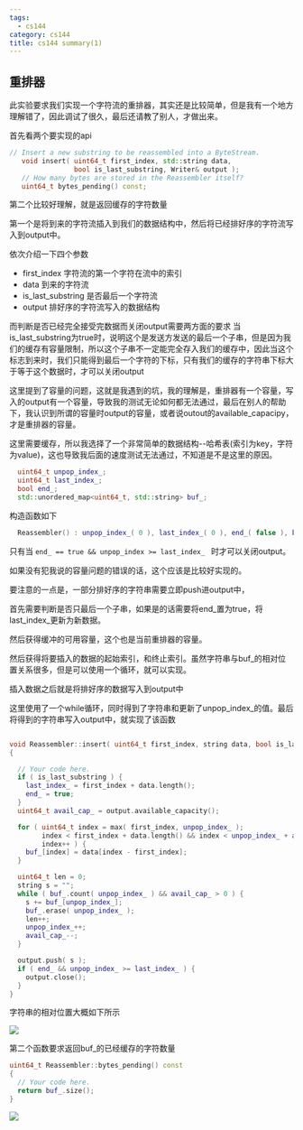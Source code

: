 ```yaml
---
tags:
  - cs144
category: cs144
title: cs144 summary(1)
---
```

## 重排器

此实验要求我们实现一个字符流的重排器，其实还是比较简单，但是我有一个地方理解错了，因此调试了很久，最后还请教了别人，才做出来。

首先看两个要实现的api

```cpp
// Insert a new substring to be reassembled into a ByteStream.
   void insert( uint64_t first_index, std::string data,
                bool is_last_substring, Writer& output );
   // How many bytes are stored in the Reassembler itself?
   uint64_t bytes_pending() const;
```

第二个比较好理解，就是返回缓存的字符数量

第一个是将到来的字符流插入到我们的数据结构中，然后将已经排好序的字符流写入到output中。

依次介绍一下四个参数
* first_index 字符流的第一个字符在流中的索引
* data 到来的字符流
* is_last_substring 是否最后一个字符流
* output 排好序的字符流写入的数据结构


而判断是否已经完全接受完数据而关闭output需要两方面的要求
当is_last_substring为true时，说明这个是发送方发送的最后一个子串，但是因为我们的缓存有容量限制，所以这个子串不一定能完全存入我们的缓存中，因此当这个标志到来时，我们只能得到最后一个字符的下标，只有我们的缓存的字符串下标大于等于这个数据时，才可以关闭output

这里提到了容量的问题，这就是我遇到的坑，我的理解是，重排器有一个容量，写入的output有一个容量，导致我的测试无论如何都无法通过，最后在别人的帮助下，我认识到所谓的容量时output的容量，或者说outout的available_capacipy，才是重排器的容量。

这里需要缓存，所以我选择了一个非常简单的数据结构--哈希表(索引为key，字符为value)，这也导致我后面的速度测试无法通过，不知道是不是这里的原因。

```cpp
  uint64_t unpop_index_;
  uint64_t last_index_;
  bool end_;
  std::unordered_map<uint64_t, std::string> buf_;
```
构造函数如下
```cpp
  Reassembler() : unpop_index_( 0 ), last_index_( 0 ), end_( false ), buf_() {}
```

只有当 `end_ == true && unpop_index >= last_index_ ` 时才可以关闭output。

如果没有犯我说的容量问题的错误的话，这个应该是比较好实现的。

要注意的一点是，一部分排好序的字符串需要立即push进output中，

首先需要判断是否只最后一个子串，如果是的话需要将end_置为true，将last_index_更新为新数据。

然后获得缓冲的可用容量，这个也是当前重排器的容量。

然后获得将要插入的数据的起始索引，和终止索引。虽然字符串与buf_的相对位置关系很多，但是可以使用一个循环，就可以实现。

插入数据之后就是将排好序的数据写入到output中

这里使用了一个while循环，同时得到了字符串和更新了unpop_index_的值。最后将得到的字符串写入output中，就实现了该函数


```cpp

void Reassembler::insert( uint64_t first_index, string data, bool is_last_substring, Writer& output )
{

  // Your code here.
  if ( is_last_substring ) {
    last_index_ = first_index + data.length();
    end_ = true;
  }
  uint64_t avail_cap_ = output.available_capacity();

  for ( uint64_t index = max( first_index, unpop_index_ );
        index < first_index + data.length() && index < unpop_index_ + avail_cap_;
        index++ ) {
    buf_[index] = data[index - first_index];
  }

  uint64_t len = 0;
  string s = "";
  while ( buf_.count( unpop_index_ ) && avail_cap_ > 0 ) {
    s += buf_[unpop_index_];
    buf_.erase( unpop_index_ );
    len++;
    unpop_index_++;
    avail_cap_--;
  }

  output.push( s );
  if ( end_ && unpop_index_ >= last_index_ ) {
    output.close();
  }
}
```

字符串的相对位置大概如下所示

![](img/Pasted%20image%2020231208155130.png)


第二个函数要求返回buf_的已经缓存的字符数量

```cpp
uint64_t Reassembler::bytes_pending() const
{
  // Your code here.
  return buf_.size();
}

```

![](img/Pasted%20image%2020231208155204.png)